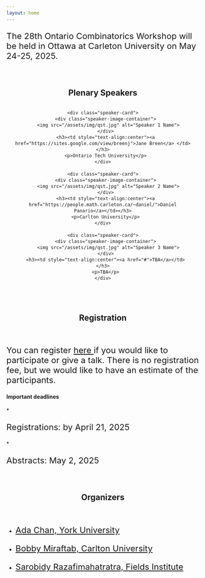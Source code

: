 ```yaml
---
layout: home
---
```



<style>
.speaker-section {
  padding: 20px;
  text-align: center;
}

.speaker-grid {
  display: grid;
  grid-template-columns: repeat(auto-fit, minmax(300px, 1fr)); /* increased minmax to 300px */
  gap: 20px;
  justify-content: center;
}

.speaker-card {
  border: 1px solid #ddd;
  padding: 15px;
  border-radius: 8px;
  box-shadow: 0 2px 4px rgba(0, 0, 0, 0.1);
}

.speaker-image-container {
  width: 250px; /* Increased width */
  height: 250px; /* Increased height */
  overflow: hidden;
  border-radius: 30%;
  margin: 0 auto 10px;
}

.speaker-image-container img {
  width: 100%;
  height: 100%;
  object-fit: cover;
}

.speaker-card h3 {
  margin-bottom: 5px;
}

.speaker-card p {
  margin-bottom: 10px;
}

p {
  font-size: 22px; /* Example for paragraphs, slightly smaller than body */
}
</style>


<p> The 28th Ontario Combinatorics Workshop will be held in Ottawa at Carleton University on May 24-25, 2025.</p>


<div class="speaker-section">
  <h2>Plenary Speakers</h2>
  <div class="speaker-grid">

    <div class="speaker-card">
      <div class="speaker-image-container">
        <img src="/assets/img/qst.jpg" alt="Speaker 1 Name">
      </div>
      <h3><td style="text-align:center"><a href="https://sites.google.com/view/breenj">Jane Breen</a> </td></h3>
      <p>Ontario Tech University</p>
    </div>

    <div class="speaker-card">
      <div class="speaker-image-container">
        <img src="/assets/img/qst.jpg" alt="Speaker 2 Name">
      </div>
      <h3><td style="text-align:center"><a href="https://people.math.carleton.ca/~daniel/">Daniel Panario</a></td></h3>
      <p>Carlton University</p>
    </div>

    <div class="speaker-card">
      <div class="speaker-image-container">
        <img src="/assets/img/qst.jpg" alt="Speaker 3 Name">
      </div>
      <h3><td style="text-align:center"><a href="#">TBA</a></td></h3>
      <p>TBA</p>
    </div>

  </div>
</div>

<div class="speaker-section">
  <h2> Registration</h2>
  </div>

  <p> You can register <a href="#"> here </a> if you would like to participate or give a talk. There is no registration fee, but we would like to have an estimate of the participants. </p>


<h4> Important deadlines </h4>
* <p>  Registrations: by April 21, 2025</p>
* <p>  Abstracts:  May 2, 2025</p>

<div class="speaker-section">
  <h2>Organizers</h2>
</div>

* <p>  <a href="#"> Ada Chan, York University </a> </p>
* <p>  <a href="#"> Bobby Miraftab, Carlton University </a> </p>
* <p>  <a href="#"> Sarobidy Razafimahatratra, Fields Institute </a> </p>